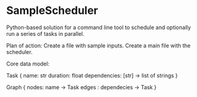 # SampleScheduler
Python-based solution for a command line tool to schedule and optionally run a series of tasks in parallel.

Plan of action:
Create a file with sample inputs.
Create a main file with the scheduler.

Core data model:

Task {
    name: str
    duration: float
    dependencies: [str] -> list of strings
}

Graph {
    nodes: name -> Task
    edges : dependecies -> Task
}